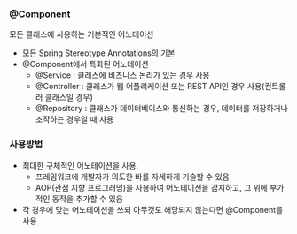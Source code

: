 ### @Component
모든 클래스에 사용하는 기본적인 어노테이션
- 모든 Spring Stereotype Annotations의 기본 
- @Component에서 특화된 어노테이션
	- @Service : 클래스에 비즈니스 논리가 있는 경우 사용
	- @Controller : 클래스가 웹 어플리케이션 또는 REST API인 경우 사용(컨트롤러 클래스일 경우)
	- @Repository : 클래스가 데이터베이스와 통신하는 경우, 데이터를 저장하거나 조작하는 경우일 때 사용
### 사용방법
- 최대한 구체적인 어노테이션을 사용.
	- 프레임워크에 개발자가 의도한 바를 자세하게 기술할 수 있음
	- AOP(관점 지향 프로그래밍)을 사용하여 어노테이션을 감지하고, 그 위에 부가적인 동작을 추가할 수 있음
- 각 경우에 맞는 어노테이션을 쓰되 아무것도 해당되지 않는다면 @Component를 사용